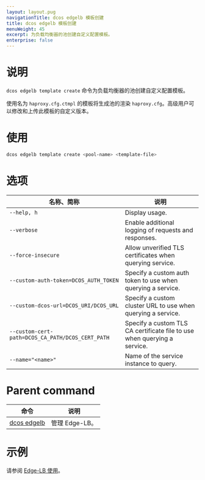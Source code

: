 ```yaml
---
layout: layout.pug
navigationTitle: dcos edgelb 模板创建
title: dcos edgelb 模板创建
menuWeight: 45
excerpt: 为负载均衡器的池创建自定义配置模板。
enterprise: false
---
```


# 说明
`dcos edgelb template create` 命令为负载均衡器的池创建自定义配置模板。

使用名为 `haproxy.cfg.ctmpl` 的模板将生成池的渲染 `haproxy.cfg`。高级用户可以修改和上传此模板的自定义版本。

# 使用

```bash
dcos edgelb template create <pool-name> <template-file>
```

# 选项

| 名称、简称 | 说明 |
|---------|-------------|
| `--help, h`   | Display usage. |
| `--verbose`   | Enable additional logging of requests and responses. |
| `--force-insecure`   | Allow unverified TLS certificates when querying service. |
| `--custom-auth-token=DCOS_AUTH_TOKEN`   | Specify a custom auth token to use when querying a service. |
| `--custom-dcos-url=DCOS_URI/DCOS_URL`   | Specify a custom cluster URL to use when querying a service. |
| `--custom-cert-path=DCOS_CA_PATH/DCOS_CERT_PATH`   | Specify a custom TLS CA certificate file to use when querying a service. |
| `--name="<name>"`   | Name of the service instance to query. |

# Parent command

| 命令 | 说明 |
|---------|-------------|
| [dcos edgelb](/cn/services/edge-lb/1.1/cli-reference) | 管理 Edge-LB。 |

# 示例

请参阅 [Edge-LB 使用](/cn/services/edge-lb/1.1/usage)。
